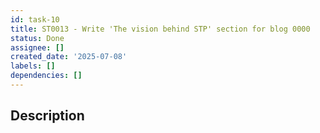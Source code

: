 ```yaml
---
id: task-10
title: ST0013 - Write 'The vision behind STP' section for blog 0000
status: Done
assignee: []
created_date: '2025-07-08'
labels: []
dependencies: []
---
```


## Description
